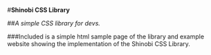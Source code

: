 #**Shinobi CSS Library**

##*A simple CSS library for devs.*

###Included is a simple html sample page of the library and example website showing the implementation of the Shinobi CSS Library.
